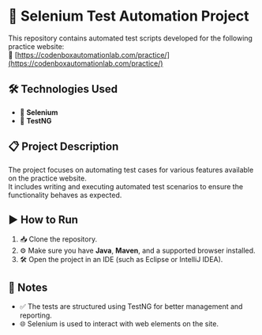 # 🚀 Selenium Test Automation Project

This repository contains automated test scripts developed for the following practice website:  
🔗 [https://codenboxautomationlab.com/practice/](https://codenboxautomationlab.com/practice/)

## 🛠️ Technologies Used
- 🧩 **Selenium**
- 🧪 **TestNG**

## 📋 Project Description
The project focuses on automating test cases for various features available on the practice website.  
It includes writing and executing automated test scenarios to ensure the functionality behaves as expected.

## ▶️ How to Run
1. 📥 Clone the repository.
2. ⚙️ Make sure you have **Java**, **Maven**, and a supported browser installed.
3. 🛠️ Open the project in an IDE (such as Eclipse or IntelliJ IDEA).

## 📝 Notes
- ✅ The tests are structured using TestNG for better management and reporting.
- 🌐 Selenium is used to interact with web elements on the site.


